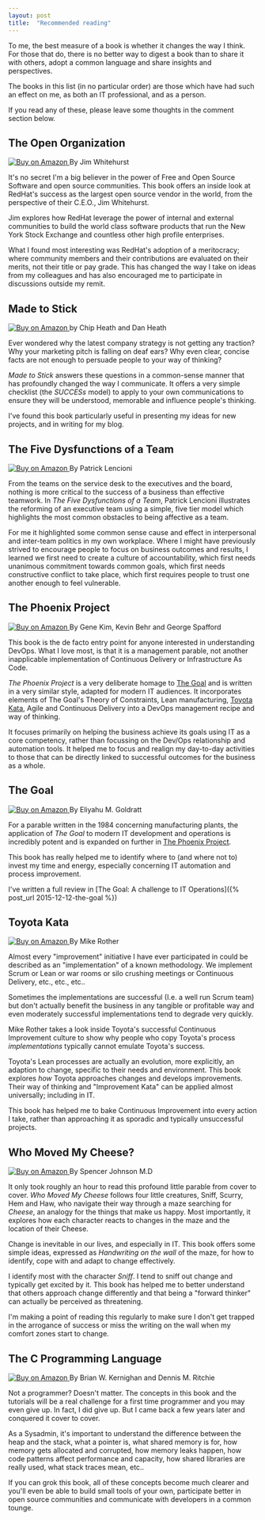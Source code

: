 ```yaml
---
layout: post
title:  "Recommended reading"
---
```


To me, the best measure of a book is whether it changes the way I think. For
those that do, there is no better way to digest a book than to share it with
others, adopt a common language and share insights and perspectives.

The books in this list (in no particular order) are those which have had such an
effect on me, as both an IT professional, and as a person.

If you read any of these, please leave some thoughts in the comment section
below.


## The Open Organization
<a href="http://amzn.com/1625275277" target="_blank">
    <img class="book-cover" src="{{ "/assets/2015-12-27-recommended-reading/the-open-organization.jpg" | prepend: site.baseurl }}" alt="Buy on Amazon">
</a>
By Jim Whitehurst

It's no secret I'm a big believer in the power of Free and Open Source Software
and open source communities. This book offers an inside look at RedHat's success
as the largest open source vendor in the world, from the perspective of their
C.E.O., Jim Whitehurst.

Jim explores how RedHat leverage the power of internal and external communities
to build the world class software products that run the New York Stock Exchange
and countless other high profile enterprises.

What I found most interesting was RedHat's adoption of a meritocracy; where
community members and their contributions are evaluated on their merits, not
their title or pay grade. This has changed the way I take on ideas from my
colleagues and has also encouraged me to participate in discussions outside my
remit.


## Made to Stick

<a href="http://amzn.com/1400064287" target="_blank">
    <img class="book-cover" src="{{ "/assets/2015-12-27-recommended-reading/made-to-stick.jpg" | prepend: site.baseurl }}" alt="Buy on Amazon">
</a>
by Chip Heath and Dan Heath

Ever wondered why the latest company strategy is not getting any traction? Why
your marketing pitch is falling on deaf ears? Why even clear, concise facts are
not enough to persuade people to your way of thinking?

_Made to Stick_ answers these questions in a common-sense manner that has
profoundly changed the way I communicate. It offers a very simple checklist (the
_SUCCESs_ model) to apply to your own communications to ensure they will be
understood, memorable and influence people's thinking.

I've found this book particularly useful in presenting my ideas for new
projects, and in writing for my blog.


## The Five Dysfunctions of a Team

<a href="http://amzn.com/0787960756" target="_blank">
    <img class="book-cover" src="{{ "/assets/2015-12-27-recommended-reading/the-five-dysfunctions-of-a-team.jpg" | prepend: site.baseurl }}" alt="Buy on Amazon">
</a>
By Patrick Lencioni

From the teams on the service desk to the executives and the board, nothing is
more critical to the success of a business than effective teamwork. In _The Five
Dysfunctions of a Team_, Patrick Lencioni illustrates the reforming of an
executive team using a simple, five tier model which highlights the most common
obstacles to being affective as a team.

For me it highlighted some common sense cause and effect in interpersonal and
inter-team politics in my own workplace. Where I might have previously strived
to encourage people to focus on business outcomes and results, I learned we
first need to create a culture of accountability, which first needs unanimous
commitment towards common goals, which first needs constructive conflict to take
place, which first requires people to trust one another enough to feel
vulnerable.


## The Phoenix Project
<a href="http://amzn.com/0988262509" target="_blank">
    <img class="book-cover" src="{{ "/assets/2015-12-27-recommended-reading/the-phoenix-project.jpg" | prepend: site.baseurl }}" alt="Buy on Amazon">
</a>
By Gene Kim, Kevin Behr and George Spafford

This book is the de facto entry point for anyone interested in understanding
DevOps. What I love most, is that it is a management parable, not another
inapplicable implementation of Continuous Delivery or Infrastructure As Code.

_The Phoenix Project_ is a very deliberate homage to [The Goal](#the-goal) and
is written in a very similar style, adapted for modern IT audiences. It
incorporates elements of The Goal's Theory of Constraints, Lean manufacturing,
[Toyota Kata](#toyota-kata), Agile and Continuous Delivery into a DevOps
management recipe and way of thinking.

It focuses primarily on helping the business achieve its goals using IT as a
core competency, rather than focussing on the Dev/Ops relationship and
automation tools. It helped me to focus and realign my day-to-day activities to
those that can be directly linked to successful outcomes for the business as a
whole.


## The Goal

<a href="http://amzn.com/0884271951" target="_blank">
    <img class="book-cover" src="{{ "/assets/2015-12-27-recommended-reading/the-goal.jpg" | prepend: site.baseurl }}" alt="Buy on Amazon">
</a>
By Eliyahu M. Goldratt

For a parable written in the 1984 concerning manufacturing plants, the
application of _The Goal_ to modern IT development and operations is incredibly
potent and is expanded on further in
[The Phoenix Project](#the-phoenix-project).

This book has really helped me to identify where to (and where not to) invest my
time and energy, especially concerning IT automation and process improvement.

I've written a full review in
[The Goal: A challenge to IT Operations]({% post_url 2015-12-12-the-goal %})

## Toyota Kata

<a href="http://amzn.com/0071635238" target="_blank">
    <img class="book-cover" src="{{ "/assets/2015-12-27-recommended-reading/toyota-kata.jpg" | prepend: site.baseurl }}" alt="Buy on Amazon">
</a>
By Mike Rother

Almost every "improvement" initiative I have ever participated in could be
described as an "implementation" of a known methodology. We implement Scrum or
Lean or war rooms or silo crushing meetings or Continuous Delivery, etc., etc.,
etc..

Sometimes the implementations are successful (I.e. a well run Scrum team) but
don't actually benefit the business in any tangible or profitable way and even
moderately successful implementations tend to degrade very quickly.

Mike Rother takes a look inside Toyota's successful Continuous Improvement
culture to show why people who copy Toyota's process _implementations_ typically
cannot emulate Toyota's success.

Toyota's Lean processes are actually an evolution, more explicitly, an adaption
to change, specific to their needs and environment. This book explores _how_
Toyota approaches changes and develops improvements. Their way of thinking and
"Improvement Kata" can be applied almost universally; including in IT.

This book has helped me to bake Continuous Improvement into every action I take,
rather than approaching it as sporadic and typically unsuccessful projects.


## Who Moved My Cheese?

<a href="http://amzn.com/0399144463" target="_blank">
    <img class="book-cover" src="{{ "/assets/2015-12-27-recommended-reading/who-moved-my-cheese.jpg" | prepend: site.baseurl }}" alt="Buy on Amazon">
</a>
By Spencer Johnson M.D

It only took roughly an hour to read this profound little parable from cover to
cover. _Who Moved My Cheese_ follows four little creatures, Sniff, Scurry, Hem
and Haw, who navigate their way through a maze searching for _Cheese_, an
analogy for the things that make us happy. Most importantly, it explores how
each character reacts to changes in the maze and the location of their Cheese.

Change is inevitable in our lives, and especially in IT. This book offers some
simple ideas, expressed as _Handwriting on the wall_ of the maze, for how to
identify, cope with and adapt to change effectively.

I identify most with the character _Sniff_. I tend to sniff out change and
typically get excited by it. This book has helped me to better understand that
others approach change differently and that being a "forward thinker" can
actually be perceived as threatening.

I'm making a point of reading this regularly to make sure I don't get trapped in
the arrogance of success or miss the writing on the wall when my comfort zones
start to change.


## The C Programming Language

<a href="http://amzn.com/0131103628" target="_blank">
    <img class="book-cover" src="{{ "/assets/2015-12-27-recommended-reading/the-c-programming-language.jpg" | prepend: site.baseurl }}" alt="Buy on Amazon">
</a>
By Brian W. Kernighan and Dennis M. Ritchie

Not a programmer? Doesn't matter. The concepts in this book and the tutorials
will be a real challenge for a first time programmer and you may even give up.
In fact, I did give up. But I came back a few years later and conquered it
cover to cover.

As a Sysadmin, it's important to understand the difference between the heap and
the stack, what a pointer is, what shared memory is for, how memory gets
allocated and corrupted, how memory leaks happen, how code patterns affect
performance and capacity, how shared libraries are really used, what stack
traces mean, etc..

If you can grok this book, all of these concepts become much clearer and you'll
even be able to build small tools of your own, participate better in open source
communities and communicate with developers in a common tounge.
